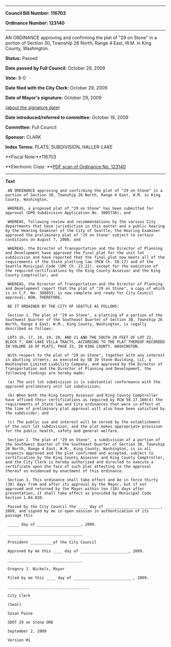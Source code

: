 

********

**Council Bill Number: 116703**
   
**Ordinance Number: 123140**
********

 AN ORDINANCE approving and confirming the plat of "29 on Stone" in a portion of Section 30, Township 26 North, Range 4 East, W.M. in King County, Washington.

**Status:** Passed
   
**Date passed by Full Council:** October 26, 2009
   
**Vote:** 9-0
   
**Date filed with the City Clerk:** October 29, 2009
   
**Date of Mayor's signature:** October 29, 2009
   
[(about the signature date)](/~public/approvaldate.htm)
   
   
   
**Date introduced/referred to committee:** October 19, 2009
   
**Committee:** Full Council
   
**Sponsor:** CLARK
   
   
**Index Terms:** PLATS, SUBDIVISION, HALLER-LAKE

**Fiscal Note:**116703

**Electronic Copy: **[PDF scan of Ordinance No. 123140](/~archives/Ordinances/Ord_123140.pdf)

********

**Text**
   
```
 AN ORDINANCE approving and confirming the plat of "29 on Stone" in a portion of Section 30, Township 26 North, Range 4 East, W.M. in King County, Washington.

 WHEREAS, a proposed plat of "29 on Stone" has been submitted for approval (DPD Subdivision Application No. 3005736); and

 WHEREAS, following review and recommendations by the various City departments that have jurisdiction in this matter and a public hearing by the Hearing Examiner of the City of Seattle, the Hearing Examiner approved the preliminary plat of "29 on Stone" subject to certain conditions on August 7, 2008; and

 WHEREAS, the Director of Transportation and the Director of Planning and Development have approved the final plat for the unit lot subdivision and have reported that the final plat now meets all of the requirements of the State platting law (RCW Ch. 58.17) and of the Seattle Municipal Code (SMC Ch. 23.22), except for the execution of the required certifications by the King County Assessor and the King County Comptroller; and

 WHEREAS, the Director of Transportation and the Director of Planning and Development report that the plat of "29 on Stone", a copy of which is in C.F. No. 308853, is now complete and ready for City Council approval; NOW, THEREFORE,

 BE IT ORDAINED BY THE CITY OF SEATTLE AS FOLLOWS:

 Section 1. The plat of "29 on Stone", a platting of a portion of the Southwest Quarter of the Southeast Quarter of Section 30, Township 26 North, Range 4 East, W.M., King County, Washington, is legally described as follows:

 LOTS 16, 17, 18, 19, 20, AND 21 AND THE SOUTH 20 FEET OF LOT 22, BLOCK 7, OAK LAKE VILLA TRACTS, ACCORDING TO THE PLAT THEREOF RECORDED IN VOLUME 18 OF PLATS, PAGE 33, IN KING COUNTY, WASHINGTON.

 With respect to the plat of "29 on Stone", together with any interest in abutting streets, as executed by SB 10 Stone Building, LLC, a Washington Limited Liability Company, and approved by the Director of Transportation and the Director of Planning and Development, the following findings are hereby made:

 (a) The unit lot subdivision is in substantial conformance with the approved preliminary unit lot subdivision;

 (b) When both the King County Assessor and King County Comptroller have affixed their certifications as required by RCW 58.17.160(4) the requirements of State law and City ordinances that were in effect at the time of preliminary plat approval will also have been satisfied by the subdivider; and

 (c) The public use and interest will be served by the establishment of the unit lot subdivision, and the plat makes appropriate provision for the public health, safety and general welfare.

 Section 2. The plat of "29 on Stone", a subdivision of a portion of the Southwest Quarter of the Southeast Quarter of Section 30, Township 26 North, Range 4 East, W.M., King County, Washington, is in all respects approved and the plat confirmed and accepted, subject to certification by the King County Assessor and King County Comptroller, and the City Clerk is hereby authorized and directed to execute a certificate upon the face of such plat attesting to the approval thereof as evidenced by enactment of this ordinance.

 Section 3. This ordinance shall take effect and be in force thirty (30) days from and after its approval by the Mayor, but if not approved and returned by the Mayor within ten (10) days after presentation, it shall take effect as provided by Municipal Code Section 1.04.020.

 Passed by the City Council the ____ day of ________________________, 2009, and signed by me in open session in authentication of its passage this

 _____ day of ___________________, 2009.

 _________________________________

 President __________of the City Council

 Approved by me this ____ day of _____________________, 2009.

 _________________________________

 Gregory J. Nickels, Mayor

 Filed by me this ____ day of __________________________, 2009.

 ____________________________________

 City Clerk

 (Seal)

 Susan Paine

 SDOT 29 on Stone ORD

 September 2, 2009

 Version #1

```
